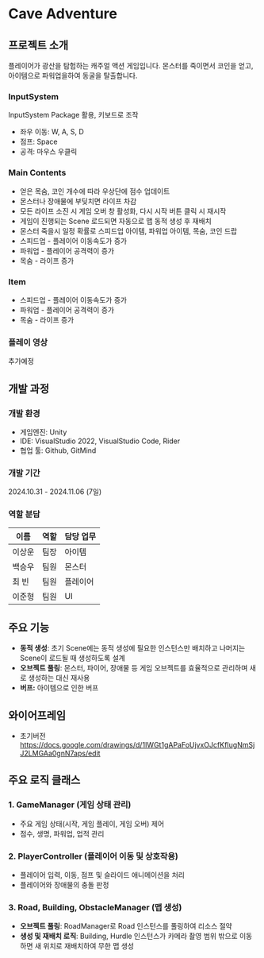 # Cave Adventure
## 프로젝트 소개

플레이어가 광산을 탐험하는 캐주얼 액션 게임입니다.  몬스터를 죽이면서 코인을 얻고, 아이템으로 파워업을하여 동굴을 탈출합니다.

### InputSystem

InputSystem Package 활용, 키보드로 조작

- 좌우 이동:  W, A, S, D
- 점프: Space
- 공격: 마우스 우클릭

### Main Contents

- 얻은 목숨, 코인 개수에 따라 우상단에 점수 업데이트
- 몬스터나 장애물에 부딪치면 라이프 차감
- 모든 라이프 소진 시 게임 오버 창 활성화, 다시 시작 버튼 클릭 시 재시작
- 게임이 진행되는 Scene 로드되면 자동으로 맵 동적 생성 후 재배치
- 몬스터 죽을시 일정 확률로 스피드업 아이템, 파워업 아이템, 목숨, 코인 드랍
- 스피드업 - 플레이어 이동속도가 증가
- 파워업 - 플레이어 공격력이 증가
- 목숨 - 라이프 증가

### Item

- 스피드업 - 플레이어 이동속도가 증가
- 파워업 - 플레이어 공격력이 증가
- 목숨 - 라이프 증가

### 플레이 영상
추가예정

## 개발 과정

### 개발 환경

- 게임엔진: Unity
- IDE: VisualStudio 2022, VisualStudio Code, Rider
- 협업 툴: Github, GitMind

### 개발 기간

2024.10.31 - 2024.11.06 (7일)

### 역할 분담

| 이름 | 역할 | 담당 업무 |
| --- | --- | --- |
| 이상운 | 팀장 | 아이템 |
| 백승우 | 팀원 | 몬스터|
| 최  빈 | 팀원 | 플레이어 |
| 이준형 | 팀원 | UI |

## 주요 기능

- **동적 생성**: 초기 Scene에는 동적 생성에 필요한 인스턴스만 배치하고 나머지는 Scene이 로드될 때 생성하도록 설계
- **오브젝트 풀링**: 몬스터, 파이어, 장애물 등 게임 오브젝트를 효율적으로 관리하며 새로 생성하는 대신 재사용
- **버프:** 아이템으로 인한 버프

## 와이어프레임
- 초기버전
https://docs.google.com/drawings/d/1IWGt1gAPaFoUjvxOJcfKfIugNmSjJ2LMGAa0gnN7aps/edit


## 주요 로직 클래스

### 1. **GameManager** (게임 상태 관리)

- 주요 게임 상태(시작, 게임 플레이, 게임 오버) 제어
- 점수, 생명, 파워업, 업적 관리

### 2. **PlayerController** (플레이어 이동 및 상호작용)

- 플레이어 입력, 이동, 점프 및 슬라이드 애니메이션을 처리
- 플레이어와 장애물의 충돌 판정

### 3. Road, Building, ObstacleManager (맵 생성)

- **오브젝트 풀링**: RoadManager로 Road 인스턴스를 풀링하여 리소스 절약
- **생성 및 재배치 로직**: Building, Hurdle 인스턴스가 카메라 촬영 범위 밖으로 이동하면 새 위치로 재배치하여 무한 맵 생성
